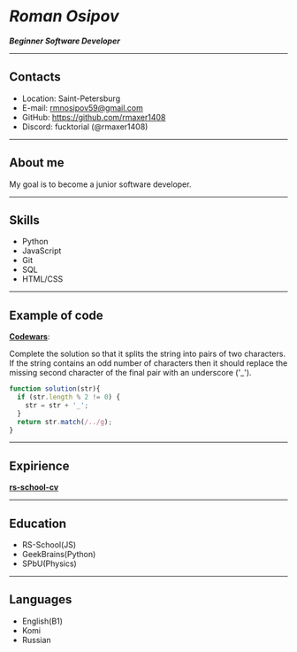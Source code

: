 # *Roman Osipov*

***Beginner Software Developer***

---

## Contacts

* Location: Saint-Petersburg
* E-mail: rmnosipov59@gmail.com
* GitHub: https://github.com/rmaxer1408
* Discord: fucktorial (@rmaxer1408)
  
---

## About me

My goal is to become a junior software developer.

---

## Skills

* Python
* JavaScript
* Git
* SQL
* HTML/CSS

---

## Example of code

**[Codewars](https://www.codewars.com/kata/515de9ae9dcfc28eb6000001/javascript)**:

Complete the solution so that it splits the string into pairs of two characters. If the string contains an odd number of characters then it should replace the missing second character of the final pair with an underscore ('_').

```javascript
function solution(str){
  if (str.length % 2 != 0) {
    str = str + '_';
  }  
  return str.match(/../g);
}
```

---

## Expirience
**[rs-school-cv](https://rmaxer1408.github.io/rsschool-cv/cv)**

---

## Education
* RS-School(JS)
* GeekBrains(Python)
* SPbU(Physics)

---

## Languages
* English(B1)
* Komi
* Russian

